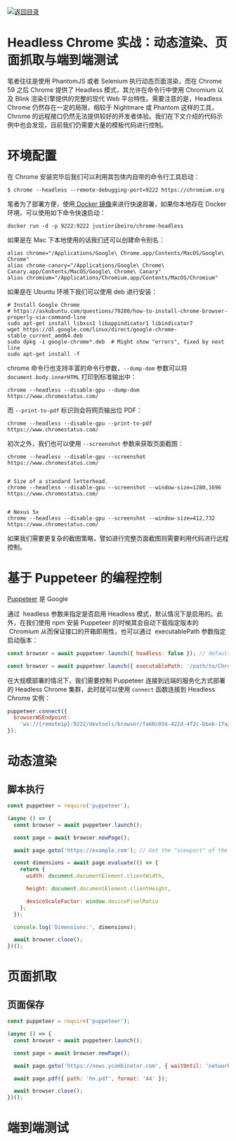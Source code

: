 [![返回目录](https://parg.co/UYp)](https://github.com/wxyyxc1992/Web-Series/)

# Headless Chrome 实战：动态渲染、页面抓取与端到端测试

笔者往往是使用 PhantomJS 或者 Selenium 执行动态页面渲染，而在 Chrome 59 之后 Chrome 提供了 Headless 模式，其允许在命令行中使用 Chromium 以及 Blink 渲染引擎提供的完整的现代 Web 平台特性。需要注意的是，Headless Chrome 仍然存在一定的局限，相较于 Nightmare 或 Phantom 这样的工具， Chrome 的远程接口仍然无法提供较好的开发者体验。我们在下文介绍的代码示例中也会发现，目前我们仍需要大量的模板代码进行控制。

# 环境配置

在 Chrome 安装完毕后我们可以利用其包体内自带的命令行工具启动：

```
$ chrome --headless --remote-debugging-port=9222 https://chromium.org
```

笔者为了部署方便，使用[ Docker 镜像](https://hub.docker.com/r/justinribeiro/chrome-headless/)来进行快速部署，如果你本地存在 Docker 环境，可以使用如下命令快速启动：

```
docker run -d -p 9222:9222 justinribeiro/chrome-headless
```

如果是在 Mac 下本地使用的话我们还可以创建命令别名：

```
alias chrome="/Applications/Google\ Chrome.app/Contents/MacOS/Google\ Chrome"
alias chrome-canary="/Applications/Google\ Chrome\ Canary.app/Contents/MacOS/Google\ Chrome\ Canary"
alias chromium="/Applications/Chromium.app/Contents/MacOS/Chromium"
```

如果是在 Ubuntu 环境下我们可以使用 deb 进行安装：

```
# Install Google Chrome
# https://askubuntu.com/questions/79280/how-to-install-chrome-browser-properly-via-command-line
sudo apt-get install libxss1 libappindicator1 libindicator7
wget https://dl.google.com/linux/direct/google-chrome-stable_current_amd64.deb
sudo dpkg -i google-chrome*.deb  # Might show "errors", fixed by next line
sudo apt-get install -f
```

chrome 命令行也支持丰富的命令行参数，`--dump-dom` 参数可以将 `document.body.innerHTML` 打印到标准输出中：

```
chrome --headless --disable-gpu --dump-dom https://www.chromestatus.com/
```

而 `--print-to-pdf` 标识则会将网页输出位 PDF：

```
chrome --headless --disable-gpu --print-to-pdf https://www.chromestatus.com/
```

初次之外，我们也可以使用 `--screenshot` 参数来获取页面截图：

```
chrome --headless --disable-gpu --screenshot https://www.chromestatus.com/


# Size of a standard letterhead.
chrome --headless --disable-gpu --screenshot --window-size=1280,1696 https://www.chromestatus.com/


# Nexus 5x
chrome --headless --disable-gpu --screenshot --window-size=412,732 https://www.chromestatus.com/
```

如果我们需要更复杂的截图策略，譬如进行完整页面截图则需要利用代码进行远程控制。

# 基于 Puppeteer 的编程控制

[Puppeteer](https://github.com/GoogleChrome/puppeteer) 是 Google

通过  headless 参数来指定是否启用 Headless 模式，默认情况下是启用的。此外，在我们使用 npm 安装 Puppeteer 的时候其会自动下载指定版本的  Chromium 从而保证接口的开箱即用性，也可以通过  executablePath 参数指定启动版本：

```js
const browser = await puppeteer.launch({ headless: false }); // default is true

const browser = await puppeteer.launch({ executablePath: '/path/to/Chrome' });
```

在大规模部署的情况下，我们需要控制 Puppeteer 连接到远端的服务化方式部署的 Headless Chrome 集群，此时就可以使用 `connect` 函数连接到 Headless Chrome 实例：

```js
puppeteer.connect({
  browserWSEndpoint:
    'ws://{remoteip}:9222/devtools/browser/fa60c034-422d-4f2c-bbeb-17a2cfd690f2'
});
```

# 动态渲染

## 脚本执行

```js
const puppeteer = require('puppeteer');

(async () => {
  const browser = await puppeteer.launch();

  const page = await browser.newPage();

  await page.goto('https://example.com'); // Get the "viewport" of the page, as reported by the page.

  const dimensions = await page.evaluate(() => {
    return {
      width: document.documentElement.clientWidth,

      height: document.documentElement.clientHeight,

      deviceScaleFactor: window.devicePixelRatio
    };
  });

  console.log('Dimensions:', dimensions);

  await browser.close();
})();
```

# 页面抓取

## 页面保存

```js
const puppeteer = require('puppeteer');

(async () => {
  const browser = await puppeteer.launch();

  const page = await browser.newPage();

  await page.goto('https://news.ycombinator.com', { waitUntil: 'networkidle' });

  await page.pdf({ path: 'hn.pdf', format: 'A4' });

  await browser.close();
})();
```

# 端到端测试
